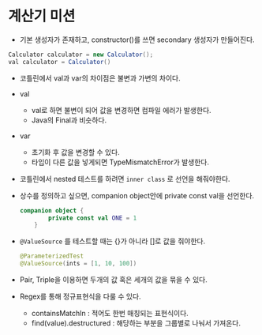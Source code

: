 # 계산기 미션

- 기본 생성자가 존재하고, constructor()를 쓰면 secondary 생성자가 만들어진다.

```java
Calculator calculator = new Calculator();
val calculator = Calculator()
```

- 코틀린에서 val과 var의 차이점은 불변과 가변의 차이다.

- val

  - val로 하면 불변이 되어 값을 변경하면 컴파일 에러가 발생한다.
  - Java의 Final과 비슷하다.

- var

  - 초기화 후 값을 변경할 수 있다.
  - 타입이 다른 값을 넣게되면 TypeMismatchError가 발생한다.

- 코틀린에서 nested 테스트를 하려면 `inner class` 로 선언을 해줘야한다.

- 상수를 정의하고 싶으면, companion object안에 private const val을 선언한다.

  ```kotlin
  companion object {
          private const val ONE = 1
      }
  ```

- `@ValueSource` 를 테스트할 때는 {}가 아니라 []로 값을 줘야한다.

  ```kotlin
  @ParameterizedTest
  @ValueSource(ints = [1, 10, 100])
  ```

- Pair, Triple을 이용하면 두개의 값 혹은 세개의 값을 묶을 수 있다.

- Regex를 통해 정규표현식을 다룰 수 있다.

  - containsMatchIn : 적어도 한번 매칭되는 표현식이다.
  - find(value).destructured : 해당하는 부분을 그룹별로 나눠서 가져온다.